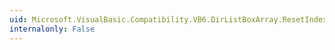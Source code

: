 ```yaml
---
uid: Microsoft.VisualBasic.Compatibility.VB6.DirListBoxArray.ResetIndex(Microsoft.VisualBasic.Compatibility.VB6.DirListBox)
internalonly: False
---
```

